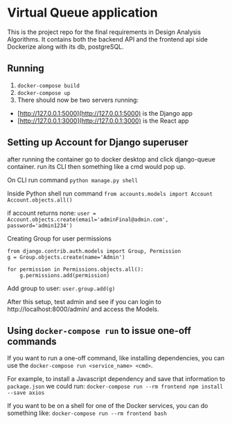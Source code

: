 # Virtual Queue application

This is the project repo for the final requirements in Design Analysis Algorithms. It contains both the backend API and the frontend api side Dockerize along with its db, postgreSQL.

## Running

1. `docker-compose build`
1. `docker-compose up`
1. There should now be two servers running:
  - [http://127.0.0.1:5000](http://127.0.0.1:5000) is the Django app
  - [http://127.0.0.1:3000](http://127.0.0.1:3000) is the React app

## Setting up Account for Django superuser
after running the container go to docker desktop and click django-queue container. run its CLI then something like a cmd would pop up.

On CLI run command
`python manage.py shell`

Inside Python shell run command
`from accounts.models import Account`
`Account.objects.all()`

if account returns none:
`user = Account.objects.create(email='adminFinal@admin.com', password='admin1234')`

Creating Group for user permissions
```
from django.contrib.auth.models import Group, Permission
g = Group.objects.create(name='Admin')

for permission in Permissions.objects.all():
	g.permissions.add(permission)
```

Add group to user:
`user.group.add(g)`

After this setup, test admin and see if you can login to http://localhost:8000/admin/ and access the Models. 

## Using `docker-compose run` to issue one-off commands

If you want to run a one-off command, like installing dependencies, you can use the `docker-compose run <service_name> <cmd>`.

For example, to install a Javascript dependency and save that information to `package.json` we could run:
`docker-compose run --rm frontend npm install --save axios`

If you want to be on a shell for one of the Docker services, you can do something like:
`docker-compose run --rm frontend bash`



